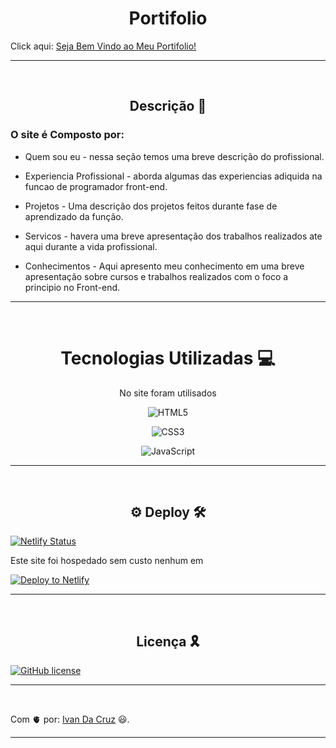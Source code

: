 <h1 align='center'>Portifolio</h1> 

Click aqui:  [Seja Bem Vindo ao Meu Portifolio!](https://ivan-da-cruz-developer.netlify.app)
<hr>
<br>

<h2 align='center'> Descrição 📄</h2>

### O site é Composto por:

- Quem sou eu - nessa seção temos uma breve descrição do profissional.

- Experiencia Profissional - aborda algumas das experiencias adiquida na funcao de programador front-end.

- Projetos  - Uma descrição dos projetos feitos durante fase de aprendizado da função.

- Servicos - havera uma breve apresentação dos trabalhos realizados ate aqui durante a vida profissional.

- Conhecimentos - Aqui apresento meu conhecimento em uma breve apresentação sobre cursos e trabalhos realizados com o foco a principio no Front-end. 


<hr>
<br>


<h1 align='center'> Tecnologias Utilizadas 💻 </h1>

<p align='center'>No site foram utilisados</p>

<div align='center'>

![HTML5](https://img.shields.io/badge/html5-%23E34F26.svg?style=for-the-badge&logo=html5&logoColor=white)

![CSS3](https://img.shields.io/badge/css-%235391FF.svg?style=for-the-badge&logo=css3&logoColor=white)

![JavaScript](https://img.shields.io/badge/javascript-%23323330.svg?style=for-the-badge&logo=javascript&logoColor=blue)

</div>

<hr>
<br>

<h2 align='center'>⚙️ Deploy 🛠️</h2> 

[![Netlify Status](https://api.netlify.com/api/v1/badges/e6d5a4e0-dee1-4261-833e-2f47f509c68f/deploy-status)](https://app.netlify.com/sites/gitwriter/deploys)

Este site foi hospedado sem custo nenhum em 
<p align='center'>

  [![Deploy to Netlify](https://www.netlify.com/img/deploy/button.svg)](https://app.netlify.com/start/deploy?repository=https://ivan-da-cruz-developer.netlify.app)

</p>


<hr>
<br>

<h2 align='center'>Licença 🎗️</h2> 


[![GitHub license](https://img.shields.io/github/license/Naereen/StrapDown.js.svg)](https://github.com/Naereen/StrapDown.js/blob/master/LICENSE)

<hr>
<br>

Com 🫀 por: [Ivan Da Cruz](https://github.com/ivandacruz) 😃.

---
